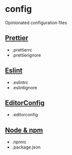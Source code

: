 # config

Opinionated configuration files

## [Prettier](https://prettier.io/)

* .prettierrc
* .prettierignore

## [Eslint](https://eslint.org/)

* .eslintrc
* .eslintignore

## [EditorConfig](https://editorconfig.org)

* .editorconfig

## [Node & npm](https://npm.org)

* .npmrc
* .package.json